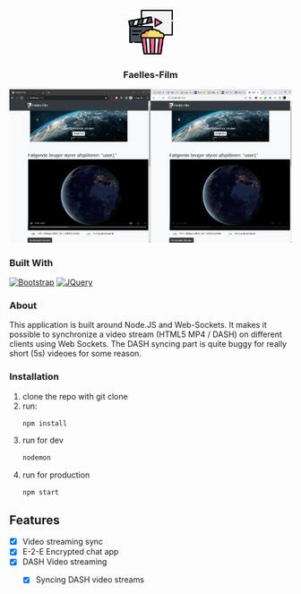 <!-- PROJECT LOGO -->
<br />
<div align="center">
  <a href="https://github.com/k3ring/faellesfilm">
    <img src="img/logo.png" alt="Logo" width="80" height="80">
  </a>
<h3 align="center">Faelles-Film</h3>
</div>

  <a href="https://github.com/k3ring/faellesfilm">
    <img src="img/Screenshot from 2022-12-20 19-59-00.png" alt="test">
  </a>

### Built With

[![Bootstrap][Bootstrap.com]][Bootstrap-url]
[![JQuery][JQuery.com]][JQuery-url]

### About

This application is built around Node.JS and Web-Sockets. It makes it possible to synchronize a video stream (HTML5 MP4 / DASH) on different clients using Web Sockets. The DASH syncing part is quite buggy for really short (5s) videoes for some reason.

### Installation

1. clone the repo with git clone 
2. run:
   ```sh
   npm install
   ```
3. run for dev
   ```sh
   nodemon
   ```
4. run for production
   ```
   npm start
   ```
   
   

## Features

- [X] Video streaming sync 
- [X] E-2-E Encrypted chat app
- [X] DASH Video streaming
    - [X] Syncing DASH video streams


[Bootstrap.com]: https://img.shields.io/badge/Bootstrap-563D7C?style=for-the-badge&logo=bootstrap&logoColor=white
[Bootstrap-url]: https://getbootstrap.com
[JQuery.com]: https://img.shields.io/badge/jQuery-0769AD?style=for-the-badge&logo=jquery&logoColor=white
[JQuery-url]: https://jquery.com 
